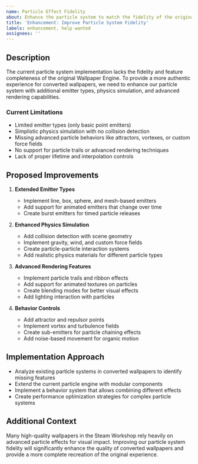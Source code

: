 ```yaml
---
name: Particle Effect Fidelity
about: Enhance the particle system to match the fidelity of the original Wallpaper Engine
title: 'Enhancement: Improve Particle System Fidelity'
labels: enhancement, help wanted
assignees: ''
---
```


## Description

The current particle system implementation lacks the fidelity and feature completeness of the original Wallpaper Engine. To provide a more authentic experience for converted wallpapers, we need to enhance our particle system with additional emitter types, physics simulation, and advanced rendering capabilities.

### Current Limitations
- Limited emitter types (only basic point emitters)
- Simplistic physics simulation with no collision detection
- Missing advanced particle behaviors like attractors, vortexes, or custom force fields
- No support for particle trails or advanced rendering techniques
- Lack of proper lifetime and interpolation controls

## Proposed Improvements

1. **Extended Emitter Types**
   - Implement line, box, sphere, and mesh-based emitters
   - Add support for animated emitters that change over time
   - Create burst emitters for timed particle releases

2. **Enhanced Physics Simulation**
   - Add collision detection with scene geometry
   - Implement gravity, wind, and custom force fields
   - Create particle-particle interaction systems
   - Add realistic physics materials for different particle types

3. **Advanced Rendering Features**
   - Implement particle trails and ribbon effects
   - Add support for animated textures on particles
   - Create blending modes for better visual effects
   - Add lighting interaction with particles

4. **Behavior Controls**
   - Add attractor and repulsor points
   - Implement vortex and turbulence fields
   - Create sub-emitters for particle chaining effects
   - Add noise-based movement for organic motion

## Implementation Approach

- Analyze existing particle systems in converted wallpapers to identify missing features
- Extend the current particle engine with modular components
- Implement a behavior system that allows combining different effects
- Create performance optimization strategies for complex particle systems

## Additional Context

Many high-quality wallpapers in the Steam Workshop rely heavily on advanced particle effects for visual impact. Improving our particle system fidelity will significantly enhance the quality of converted wallpapers and provide a more complete recreation of the original experience.